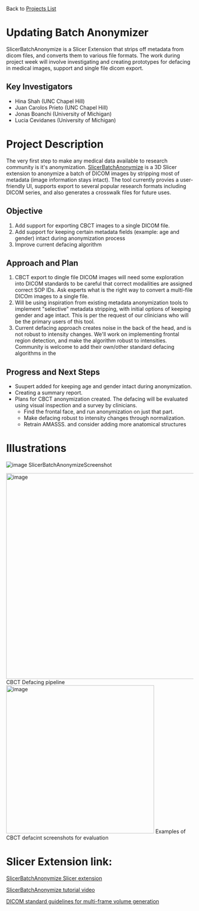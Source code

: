 Back to [Projects List](../../README.md#ProjectsList)

# Updating Batch Anonymizer
SlicerBatchAnonymize is a Slicer Extension that strips off metadata from dicom files, and converts them to various file formats.
The work during project week will involve investigating and creating prototypes for defacing in medical images, support and single file dicom export.

## Key Investigators
- Hina Shah (UNC Chapel Hill)
- Juan Carolos Prieto (UNC Chapel Hill)
- Jonas Boanchi (University of Michigan)
- Lucia Cevidanes (University of Michigan)

# Project Description
<!-- Add a short paragraph describing the project. -->
The very first step to make any medical data available to research community is it's anonymization. [SlicerBatchAnonymize](https://github.com/hina-shah/SlicerBatchAnonymize)
is a 3D Slicer extension to anonymize a batch of DICOM images by stripping most of metadata (image information stays intact).
The tool currently provies a user-friendly UI, supports export to several popular research formats including DICOM series, and also generates a crosswalk files for future uses.


## Objective

<!-- Describe here WHAT you would like to achieve (what you will have as end result). -->
1. Add support for exporting CBCT images to a single DICOM file.
2. Add support for keeping certain metadata fields (example: age and gender) intact during anonymization process
3. Improve current defacing algorithm

## Approach and Plan

<!-- Describe here HOW you would like to achieve the objectives stated above. -->
1. CBCT export to dingle file DICOM images will need some exploration into DICOM standards to be careful that correct modailities are assigned correct SOP IDs. Ask experts what is the right way to convert a multi-file DICOm images to a single file.
2. Will be using inspiration from existing metadata anonymization tools to implement "selective" metadata stripping, with initial options of keeping gender and age intact. This is per the request of our clinicians who will be the primary users of this tool.
3. Current defacing approach creates noise in the back of the head, and is not robust to intensity changes. We'll work on implementing frontal region detection, and make the algorithm robust to intensities. Community is welcome to add their own/other standard defacing algorithms in the

## Progress and Next Steps

<!-- Update this section as you make progress, describing of what you have ACTUALLY DONE. If there are specific steps that you could not complete then you can describe them here, too. -->

* Suupert added for keeping age and gender intact during anonymization.
* Creating a summary report.
* Plans for CBCT anonymization created. The defacing will be evaluated using visual inspection and a survey by clinicians.
  * Find the frontal face, and run anonymization on just that part.
  * Make defacing robust to intensity changes through normalization.
  * Retrain AMASSS. and consider adding more anatomical structures

# Illustrations

![image](https://user-images.githubusercontent.com/22948571/216633374-31240755-bcee-4c77-919a-ad39685ac71e.png)
SlicerBatchAnonymizeScreenshot

<img width="553" alt="image" src="https://user-images.githubusercontent.com/22948571/216630590-8b9a1944-b117-4e74-a21c-0a94772ff704.png">
CBCT Defacing pipeline

<img width="398" alt="image" src="https://user-images.githubusercontent.com/22948571/216632071-2f5480c5-73e7-465a-bb9d-bba39e8f193c.png">
Examples of CBCT defacint screenshots for evaluation

# Slicer Extension link:
[SlicerBatchAnonymize Slicer extension](https://github.com/hina-shah/SlicerBatchAnonymize)

[SlicerBatchAnonymize tutorial video](https://www.youtube.com/watch?v=2o8TInbGmRE)

[DICOM standard guidelines for multi-frame volume generation](https://www.dicomstandard.org/docs/librariesprovider2/dicomdocuments/wp-cotent/uploads/2018/10/day1_s9-solomon-multiframe.pdf?sfvrsn=f07da5a4_2)
